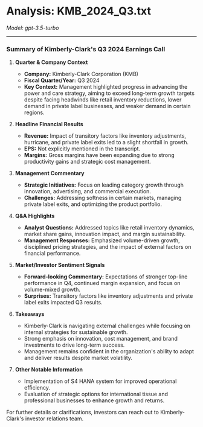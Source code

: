 # Analysis: KMB_2024_Q3.txt

*Model: gpt-3.5-turbo*

---

### Summary of Kimberly-Clark's Q3 2024 Earnings Call

1. **Quarter & Company Context**
   - **Company:** Kimberly-Clark Corporation (KMB)
   - **Fiscal Quarter/Year:** Q3 2024
   - **Key Context:** Management highlighted progress in advancing the power and care strategy, aiming to exceed long-term growth targets despite facing headwinds like retail inventory reductions, lower demand in private label businesses, and weaker demand in certain regions.

2. **Headline Financial Results**
   - **Revenue:** Impact of transitory factors like inventory adjustments, hurricane, and private label exits led to a slight shortfall in growth.
   - **EPS:** Not explicitly mentioned in the transcript.
   - **Margins:** Gross margins have been expanding due to strong productivity gains and strategic cost management.

3. **Management Commentary**
   - **Strategic Initiatives:** Focus on leading category growth through innovation, advertising, and commercial execution.
   - **Challenges:** Addressing softness in certain markets, managing private label exits, and optimizing the product portfolio.

4. **Q&A Highlights**
   - **Analyst Questions:** Addressed topics like retail inventory dynamics, market share gains, innovation impact, and margin sustainability.
   - **Management Responses:** Emphasized volume-driven growth, disciplined pricing strategies, and the impact of external factors on financial performance.

5. **Market/Investor Sentiment Signals**
   - **Forward-looking Commentary:** Expectations of stronger top-line performance in Q4, continued margin expansion, and focus on volume-mixed growth.
   - **Surprises:** Transitory factors like inventory adjustments and private label exits impacted Q3 results.

6. **Takeaways**
   - Kimberly-Clark is navigating external challenges while focusing on internal strategies for sustainable growth.
   - Strong emphasis on innovation, cost management, and brand investments to drive long-term success.
   - Management remains confident in the organization's ability to adapt and deliver results despite market volatility.

7. **Other Notable Information**
   - Implementation of S4 HANA system for improved operational efficiency.
   - Evaluation of strategic options for international tissue and professional businesses to enhance growth and returns.

For further details or clarifications, investors can reach out to Kimberly-Clark's investor relations team.